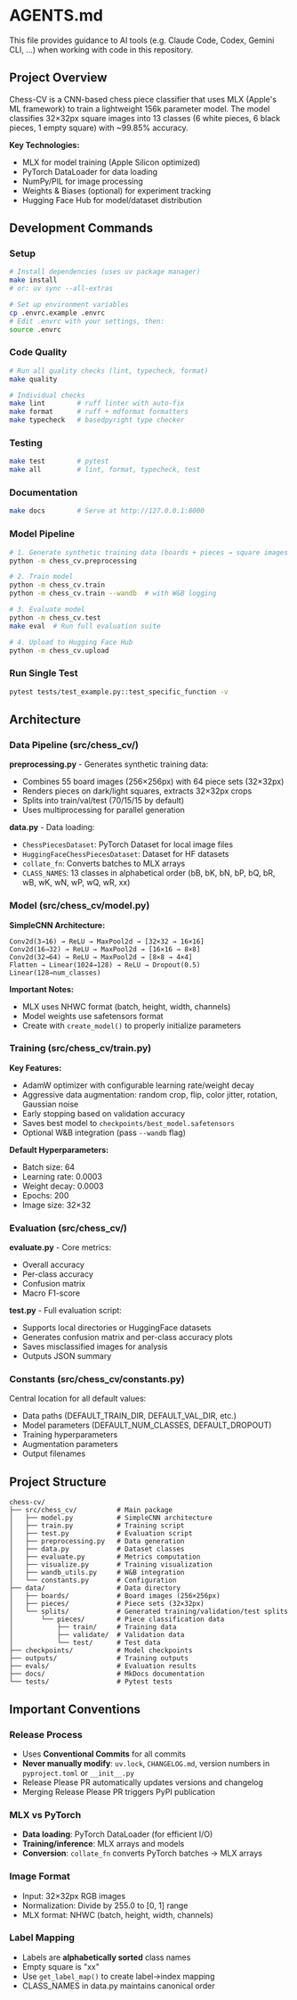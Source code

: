 # AGENTS.md

This file provides guidance to AI tools (e.g. Claude Code, Codex, Gemini CLI, ...) when working with code in this repository.

## Project Overview

Chess-CV is a CNN-based chess piece classifier that uses MLX (Apple's ML framework) to train a lightweight 156k parameter model. The model classifies 32×32px square images into 13 classes (6 white pieces, 6 black pieces, 1 empty square) with ~99.85% accuracy.

**Key Technologies:**

- MLX for model training (Apple Silicon optimized)
- PyTorch DataLoader for data loading
- NumPy/PIL for image processing
- Weights & Biases (optional) for experiment tracking
- Hugging Face Hub for model/dataset distribution

## Development Commands

### Setup

```bash
# Install dependencies (uses uv package manager)
make install
# or: uv sync --all-extras

# Set up environment variables
cp .envrc.example .envrc
# Edit .envrc with your settings, then:
source .envrc
```

### Code Quality

```bash
# Run all quality checks (lint, typecheck, format)
make quality

# Individual checks
make lint        # ruff linter with auto-fix
make format      # ruff + mdformat formatters
make typecheck   # basedpyright type checker
```

### Testing

```bash
make test        # pytest
make all         # lint, format, typecheck, test
```

### Documentation

```bash
make docs        # Serve at http://127.0.0.1:8000
```

### Model Pipeline

```bash
# 1. Generate synthetic training data (boards + pieces → square images in data/splits/pieces/)
python -m chess_cv.preprocessing

# 2. Train model
python -m chess_cv.train
python -m chess_cv.train --wandb  # with W&B logging

# 3. Evaluate model
python -m chess_cv.test
make eval  # Run full evaluation suite

# 4. Upload to Hugging Face Hub
python -m chess_cv.upload
```

### Run Single Test

```bash
pytest tests/test_example.py::test_specific_function -v
```

## Architecture

### Data Pipeline (src/chess_cv/)

**preprocessing.py** - Generates synthetic training data:

- Combines 55 board images (256×256px) with 64 piece sets (32×32px)
- Renders pieces on dark/light squares, extracts 32×32px crops
- Splits into train/val/test (70/15/15 by default)
- Uses multiprocessing for parallel generation

**data.py** - Data loading:

- `ChessPiecesDataset`: PyTorch Dataset for local image files
- `HuggingFaceChessPiecesDataset`: Dataset for HF datasets
- `collate_fn`: Converts batches to MLX arrays
- `CLASS_NAMES`: 13 classes in alphabetical order (bB, bK, bN, bP, bQ, bR, wB, wK, wN, wP, wQ, wR, xx)

### Model (src/chess_cv/model.py)

**SimpleCNN Architecture:**

```
Conv2d(3→16) → ReLU → MaxPool2d → [32×32 → 16×16]
Conv2d(16→32) → ReLU → MaxPool2d → [16×16 → 8×8]
Conv2d(32→64) → ReLU → MaxPool2d → [8×8 → 4×4]
Flatten → Linear(1024→128) → ReLU → Dropout(0.5)
Linear(128→num_classes)
```

**Important Notes:**

- MLX uses NHWC format (batch, height, width, channels)
- Model weights use safetensors format
- Create with `create_model()` to properly initialize parameters

### Training (src/chess_cv/train.py)

**Key Features:**

- AdamW optimizer with configurable learning rate/weight decay
- Aggressive data augmentation: random crop, flip, color jitter, rotation, Gaussian noise
- Early stopping based on validation accuracy
- Saves best model to `checkpoints/best_model.safetensors`
- Optional W&B integration (pass `--wandb` flag)

**Default Hyperparameters:**

- Batch size: 64
- Learning rate: 0.0003
- Weight decay: 0.0003
- Epochs: 200
- Image size: 32×32

### Evaluation (src/chess_cv/)

**evaluate.py** - Core metrics:

- Overall accuracy
- Per-class accuracy
- Confusion matrix
- Macro F1-score

**test.py** - Full evaluation script:

- Supports local directories or HuggingFace datasets
- Generates confusion matrix and per-class accuracy plots
- Saves misclassified images for analysis
- Outputs JSON summary

### Constants (src/chess_cv/constants.py)

Central location for all default values:

- Data paths (DEFAULT_TRAIN_DIR, DEFAULT_VAL_DIR, etc.)
- Model parameters (DEFAULT_NUM_CLASSES, DEFAULT_DROPOUT)
- Training hyperparameters
- Augmentation parameters
- Output filenames

## Project Structure

```
chess-cv/
├── src/chess_cv/          # Main package
│   ├── model.py           # SimpleCNN architecture
│   ├── train.py           # Training script
│   ├── test.py            # Evaluation script
│   ├── preprocessing.py   # Data generation
│   ├── data.py            # Dataset classes
│   ├── evaluate.py        # Metrics computation
│   ├── visualize.py       # Training visualization
│   ├── wandb_utils.py     # W&B integration
│   └── constants.py       # Configuration
├── data/                  # Data directory
│   ├── boards/            # Board images (256×256px)
│   ├── pieces/            # Piece sets (32×32px)
│   └── splits/            # Generated training/validation/test splits
│       └── pieces/        # Piece classification data
│           ├── train/     # Training data
│           ├── validate/  # Validation data
│           └── test/      # Test data
├── checkpoints/           # Model checkpoints
├── outputs/               # Training outputs
├── evals/                 # Evaluation results
├── docs/                  # MkDocs documentation
└── tests/                 # Pytest tests
```

## Important Conventions

### Release Process

- Uses **Conventional Commits** for all commits
- **Never manually modify**: `uv.lock`, `CHANGELOG.md`, version numbers in `pyproject.toml` or `__init__.py`
- Release Please PR automatically updates versions and changelog
- Merging Release Please PR triggers PyPI publication

### MLX vs PyTorch

- **Data loading**: PyTorch DataLoader (for efficient I/O)
- **Training/inference**: MLX arrays and models
- **Conversion**: `collate_fn` converts PyTorch batches → MLX arrays

### Image Format

- Input: 32×32px RGB images
- Normalization: Divide by 255.0 to [0, 1] range
- MLX format: NHWC (batch, height, width, channels)

### Label Mapping

- Labels are **alphabetically sorted** class names
- Empty square is "xx"
- Use `get_label_map()` to create label→index mapping
- CLASS_NAMES in data.py maintains canonical order
